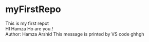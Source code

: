 # myFirstRepo
This is my first repot
<br>
HI Hamza Ho are you.!
<br>
Author: Hamza Arshid
This  message is printed by  VS code
ghhgh

